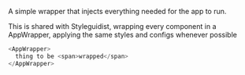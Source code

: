 A simple wrapper that injects everything needed for the app to run.

This is shared with Styleguidist, wrapping every component in a AppWrapper, applying the same styles and configs whenever possible

```js
<AppWrapper>
  thing to be <span>wrapped</span>
</AppWrapper>
```
